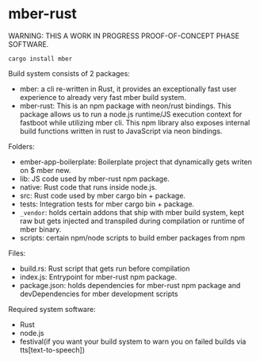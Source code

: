 # mber-rust

WARNING: THIS A WORK IN PROGRESS PROOF-OF-CONCEPT PHASE SOFTWARE.

```
cargo install mber
```
Build system consists of 2 packages:
- mber: a cli re-written in Rust, it provides an exceptionally fast user experience to already very fast mber build system.
- mber-rust: This is an npm package with neon/rust bindings. This package allows us to run a node.js runtime/JS execution context for fastboot while utilizing mber cli.
This npm library also exposes internal build functions written in rust to JavaScript via neon bindings.

Folders:
- ember-app-boilerplate: Boilerplate project that dynamically gets writen on $ mber new.
- lib: JS code used by mber-rust npm package.
- native: Rust code that runs inside node.js.
- src: Rust code used by mber cargo bin + package.
- tests: Integration tests for mber cargo bin + package.
- `_vendor`: holds certain addons that ship with mber build system, kept raw but gets injected and transpiled during compilation or runtime of mber binary.
- scripts: certain npm/node scripts to build ember packages from npm

Files:
- build.rs: Rust script that gets run before compilation
- index.js: Entrypoint for mber-rust npm package.
- package.json: holds dependencies for mber-rust npm package and devDependencies for mber development scripts

Required system software:
- Rust
- node.js
- festival(if you want your build system to warn you on failed builds via tts[text-to-speech])
